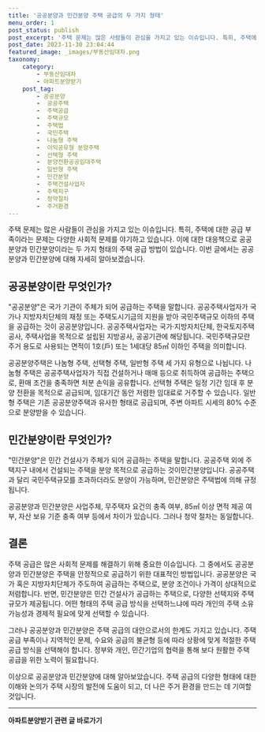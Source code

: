 ```yaml
---
title: '공공분양과 민간분양 주택 공급의 두 가지 형태'
menu_order: 1
post_status: publish
post_excerpt: '주택 문제는 많은 사람들이 관심을 가지고 있는 이슈입니다. 특히, 주택에 대한 공급 부족이라는 문제는 다양한 사회적 문제를 야기하고 있습니다. 이에 대한 대응책으로 공공분양과 민간분양이라는 두 가지 형태의 주택 공급 방법이 있습니다. 이번 글에서는 공공분양과 민간분양에 대해 자세히 알아보겠습니다.'
post_date: 2023-11-30 23:04:44
featured_image: _images/부동산임대차.png
taxonomy:
    category:
        - 부동산임대차
        - 아파트분양받기
    post_tag:
        - 공공분양
        -  공공주택
        -  주택공급
        -  주택규모
        -  주택법
        -  국민주택
        -  나눔형 주택
        -  이익공유형 분양주택
        -  선택형 주택
        -  분양전환공공임대주택
        -  일반형 주택
        -  민간분양
        -  주택건설사업자
        -  주택지구
        -  청약절차
        -  주거환경
---
```



주택 문제는 많은 사람들이 관심을 가지고 있는 이슈입니다. 특히, 주택에 대한 공급 부족이라는 문제는 다양한 사회적 문제를 야기하고 있습니다. 이에 대한 대응책으로 공공분양과 민간분양이라는 두 가지 형태의 주택 공급 방법이 있습니다. 이번 글에서는 공공분양과 민간분양에 대해 자세히 알아보겠습니다.

## 공공분양이란 무엇인가?
"공공분양"은 국가 기관이 주체가 되어 공급하는 주택을 말합니다. 공공주택사업자가 국가나 지방자치단체의 재정 또는 주택도시기금의 지원을 받아 국민주택규모 이하의 주택을 공급하는 것이 공공분양입니다. 공공주택사업자는 국가·지방자치단체, 한국토지주택공사, 주택사업을 목적으로 설립된 지방공사, 공공기관에 해당됩니다. 국민주택규모란 주거 용도로 사용되는 면적이 1호(戶) 또는 1세대당 85㎡ 이하인 주택을 의미합니다.

공공분양주택은 나눔형 주택, 선택형 주택, 일반형 주택 세 가지 유형으로 나뉩니다. 나눔형 주택은 공공주택사업자가 직접 건설하거나 매매 등으로 취득하여 공급하는 주택으로, 환매 조건을 충족하면 처분 손익을 공유합니다. 선택형 주택은 일정 기간 임대 후 분양 전환을 목적으로 공급되며, 임대기간 동안 저렴한 임대료로 거주할 수 있습니다. 일반형 주택은 기존 공공분양주택과 유사한 형태로 공급되며, 주변 아파트 시세의 80% 수준으로 분양받을 수 있습니다.

## 민간분양이란 무엇인가?
"민간분양"은 민간 건설사가 주체가 되어 공급하는 주택을 말합니다. 공공주택 외에 주택지구 내에서 건설되는 주택을 분양 목적으로 공급하는 것이민간분양입니다. 공공주택과 달리 국민주택규모를 초과하더라도 분양이 가능하며, 민간분양은 주택법에 의해 규정됩니다.

공공분양과 민간분양은 사업주체, 무주택자 요건의 충족 여부, 85㎡ 이상 면적 제공 여부, 자산 보유 기준 충족 여부 등에서 차이가 있습니다. 그러나 청약 절차는 동일합니다.

## 결론
주택 공급은 많은 사회적 문제를 해결하기 위해 중요한 이슈입니다. 그 중에서도 공공분양과 민간분양은 주택을 안정적으로 공급하기 위한 대표적인 방법입니다. 공공분양은 국가 혹은 지방자치단체가 주도하여 공급하는 주택으로, 분양 조건이나 가격이 상대적으로 저렴합니다. 반면, 민간분양은 민간 건설사가 공급하는 주택으로, 다양한 선택지와 주택 규모가 제공됩니다. 어떤 형태의 주택 공급 방식을 선택하느냐에 따라 개인의 주택 소유가능성과 경제적 필요에 맞게 선택할 수 있습니다.

그러나 공공분양과 민간분양은 주택 공급의 대안으로서의 한계도 가지고 있습니다. 주택 공급 부족이나 지역적인 문제, 수요와 공급의 불균형 등에 따라 상황에 맞게 적절한 주택 공급 방식을 선택해야 합니다. 정부와 개인, 민간기업의 협력을 통해 보다 원활한 주택 공급을 위한 노력이 필요합니다.

이상으로 공공분양과 민간분양에 대해 알아보았습니다. 주택 공급의 다양한 형태에 대한 이해와 논의가 주택 시장의 발전에 도움이 되고, 더 나은 주거 환경을 만드는 데 기여할 것입니다.
<!-- wp:separator -->
<hr class="wp-block-separator has-alpha-channel-opacity"/>
<!-- /wp:separator -->

<!-- wp:group {"backgroundColor":"base","layout":{"type":"constrained"}} -->
<div class="wp-block-group has-base-background-color has-background"><!-- wp:paragraph {"align":"center","fontSize":"medium"} -->
<p class="has-text-align-center has-large-font-size"><strong>아파트분양받기 관련 글 바로가기</strong></p>
<!-- /wp:paragraph -->


<!-- wp:latest-posts
{"categories":[{"id":27331,"count":19,"description":"","link":"https://uknowlaw.com/category/%ec%95%84%ed%8c%8c%ed%8a%b8%eb%b6%84%ec%96%91%eb%b0%9b%ea%b8%b0/","name":"아파트분양받기","slug":"아파트분양받기","taxonomy":"category","parent":0,"meta":[],"_links":{"self":[{"href":"https://uknowlaw.com/wp-json/wp/v2/categories/27331"}],"collection":[{"href":"https://uknowlaw.com/wp-json/wp/v2/categories"}],"about":[{"href":"https://uknowlaw.com/wp-json/wp/v2/taxonomies/category"}],"wp:post_type":[{"href":"https://uknowlaw.com/wp-json/wp/v2/posts?categories=27331"}],"curies":[{"name":"wp","href":"https://api.w.org/{rel}","templated":true}]}}],"postsToShow":100,"excerptLength":28,"postLayout":"grid","columns":2,"featuredImageAlign":"left","featuredImageSizeSlug":"large","fontSize":"small"} /--></div>
<!-- /wp:group -->